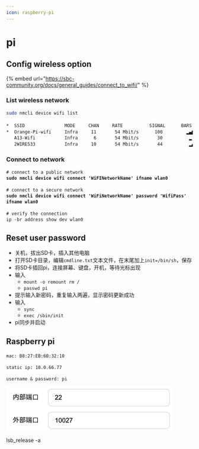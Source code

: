 ```yaml
---
icon: raspberry-pi
---
```


# pi

## Config wireless option

{% embed url="https://sbc-community.org/docs/general_guides/connect_to_wifi/" %}

### List wireless network

```sh
sudo nmcli device wifi list

*  SSID               MODE     CHAN     RATE          SIGNAL      BARS      SECURITY
*  Orange-Pi-wifi     Infra     11       54 Mbit/s      100         ▂▄▆█     --
   A13-Wifi           Infra      6       54 Mbit/s       30          ▂___    WPA1 WPA2
   2WIRE533           Infra     10       54 Mbit/s       44          ▂▄__    WPA1 WPA2
```

### Connect to network

<pre class="language-sh"><code class="lang-sh"># connect to a public network
<strong>sudo nmcli device wifi connect 'WiFINetworkName' ifname wlan0
</strong>
# connect to a secure network
<strong>sudo nmcli device wifi connect 'WiFiNetworkName' password 'WifiPass' ifname wlan0
</strong>
# verify the connection
ip -br address show dev wlan0
</code></pre>

## Reset user password

* 关机，拔出SD卡，插入其他电脑
* 打开SD卡目录，编辑`cmdline.txt`文本文件，在末尾加上`init=/bin/sh`，保存
* 将SD卡插回pi，连接屏幕、键盘，开机，等待光标出现
* 输入
  * `mount -o remount rm /`
  * `passwd pi`
* 提示输入新密码，重复输入两遍，显示密码更新成功
* 输入
  * `sync`
  * `exec /sbin/init`
* pi同步并启动

## Raspberry pi

`mac: B8:27:EB:6B:32:10`&#x20;

`static ip: 10.0.66.77`

`username & password: pi`

![](<../.gitbook/assets/image (35).png>)



lsb\_release -a

